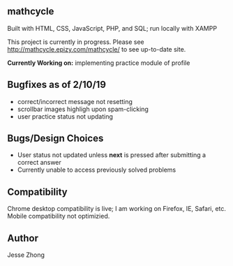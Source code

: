## mathcycle
Built with HTML, CSS, JavaScript, PHP, and SQL; run locally with XAMPP

This project is currently in progress. Please see http://mathcycle.epizy.com/mathcycle/ to see up-to-date site.

**Currently Working on:** implementing practice module of profile

## Bugfixes as of 2/10/19
* correct/incorrect message not resetting
* scrollbar images highligh upon spam-clicking
* user practice status not updating

## Bugs/Design Choices
* User status not updated unless **next** is pressed after submitting a correct answer
* Currently unable to access previously solved problems

## Compatibility
 Chrome desktop compatibility is live; I am working on Firefox, IE, Safari, etc. Mobile compatibility not optimizied.
## Author
Jesse Zhong
